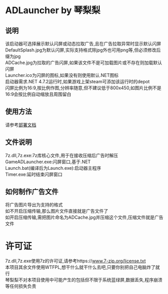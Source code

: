 # ADLauncher by 琴梨梨  
## 说明  
该启动器可选择展示默认闪屏或动态拉取广告,且在广告拉取异常时显示默认闪屏  
DefaultSplash.jpg为默认闪屏,实际支持格式除jpg外也可用png等,但必须修改后缀为jpg  
ADCache.jpg为拉取的广告闪屏,如果该文件不是可加载图片或不存在则加载默认闪屏  
Launcher.ico为闪屏的图标,如果没有则使用默认.NET图标  
启动器需求.NET 4.7.2运行时,如果游戏上架steam可添加该运行时的depot  
闪屏比例为16:9,按比例作图,分辨率随意,但不建议低于800x450,如图片比例不是16:9会按比例自动缩放且周围留白  
  
## 使用方法  
请参考[部署文档][]  

  
## 文件说明  
7z.dll,7z.exe:7z库核心文件,用于在接收压缩后广告时解压  
GameADLauncher.exe:闪屏窗口,基于.NET  
Launch.bat(编译后为Launch.exe):启动器主程序  
Timer.exe:延时结束闪屏窗口  
  
## 如何制作广告文件  
将广告图片导出为支持的格式  
如不开启压缩传输,那么图片文件直接就是广告文件了  
如开启压缩传输,需把图片命名为ADCache.jpg并压缩这个文件,压缩文件就是广告文件  

# 许可证  
7z.dll,7z.exe使用7z的许可证,请参考https://www.7-zip.org/license.txt  
本项目其余文件使用WTFPL,想干什么就干什么去吧,只要你别把自己电脑炸了就行  
琴梨梨不对本项目使用中可能产生的包括但不限于系统蓝绿屏,数据丢失,程序崩溃等任何损失负责  


[部署文档]:deploy.md
